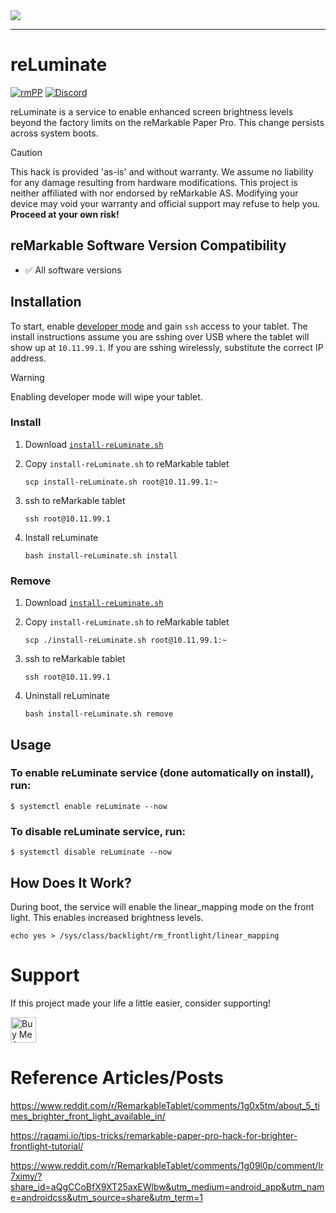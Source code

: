 <img src="https://github.com/stephenpapierski/reLuminate/blob/main/images/reLuminate-header-min.png?raw=true">

---

# reLuminate
<!--![Static Badge](https://img.shields.io/badge/reMarkable-v3.13-green)-->
[![rmPP](https://img.shields.io/badge/rMPP-supported-green)](https://remarkable.com/store/remarkable-paper/pro)
[![Discord](https://img.shields.io/discord/385916768696139794.svg?label=reMarkable&logo=discord&logoColor=ffffff&color=7389D8&labelColor=6A7EC2)](https://discord.gg/ATqQGfu)

reLuminate is a service to enable enhanced screen brightness levels beyond the factory limits on the reMarkable Paper Pro. This change persists across system boots.
> [!CAUTION]
> This hack is provided 'as-is' and without warranty. We assume no liability for any damage resulting from hardware modifications.
> This project is neither affiliated with nor endorsed by reMarkable AS. Modifying your device may void your warranty and official
> support may refuse to help you. **Proceed at your own risk!**

## reMarkable Software Version Compatibility
- ✅ All software versions

## Installation
To start, enable <a href="https://developer.remarkable.com/documentation/developer-mode" target="_blank">developer mode</a> and gain `ssh` access to your tablet. The install instructions assume you are sshing over USB where the tablet will show up at `10.11.99.1`. If you are sshing wirelessly, substitute the correct IP address.
> [!WARNING]
> Enabling developer mode will wipe your tablet.

### Install
1. Download <a href="https://github.com/unreMarkableLabs/reLuminate/releases/latest/download/install-reLuminate.sh" target="_blank">`install-reLuminate.sh`</a>
1. Copy `install-reLuminate.sh` to reMarkable tablet

   `scp install-reLuminate.sh root@10.11.99.1:~`
1. ssh to reMarkable tablet

   `ssh root@10.11.99.1`
1. Install reLuminate

   `bash install-reLuminate.sh install`

### Remove
1. Download <a href="https://github.com/unreMarkableLabs/reLuminate/releases/latest/download/install-reLuminate.sh" target="_blank">`install-reLuminate.sh`</a>
1. Copy `install-reLuminate.sh` to reMarkable tablet

   `scp ./install-reLuminate.sh root@10.11.99.1:~`
1. ssh to reMarkable tablet

   `ssh root@10.11.99.1`
1. Uninstall reLuminate

   `bash install-reLuminate.sh remove`

## Usage
### To enable reLuminate service (done automatically on install), run:
`$ systemctl enable reLuminate --now`

### To disable reLuminate service, run:
`$ systemctl disable reLuminate --now`

## How Does It Work?
During boot, the service will enable the linear_mapping mode on the front light. This enables increased brightness levels.

`echo yes > /sys/class/backlight/rm_frontlight/linear_mapping`

# Support
If this project made your life a little easier, consider supporting!

<a href="https://www.buymeacoffee.com/stephenpapierski" target="_blank"><img src="https://cdn.buymeacoffee.com/buttons/default-orange.png" alt="Buy Me A Coffee" height="41"></a>


# Reference Articles/Posts

https://www.reddit.com/r/RemarkableTablet/comments/1g0x5tm/about_5_times_brighter_front_light_available_in/

https://raqami.io/tips-tricks/remarkable-paper-pro-hack-for-brighter-frontlight-tutorial/

https://www.reddit.com/r/RemarkableTablet/comments/1g09l0p/comment/lr7ximy/?share_id=aQgCCoBfX9XT25axEWlbw&utm_medium=android_app&utm_name=androidcss&utm_source=share&utm_term=1
